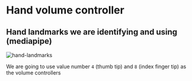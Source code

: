 # Hand volume controller

## Hand landmarks we are identifying and using (mediapipe)

![hand-landmarks](images/landmark.png)

We are going to use value number ```4``` (thumb tip) and ```8``` (index finger tip) as the volume controllers
